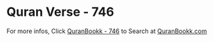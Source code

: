 # Quran Verse - 746 

For more infos, Click [QuranBookk - 746](https://www.quranbookk.com/quran/search?q=746) to Search at [QuranBookk.com](http://quranbookk.com/)